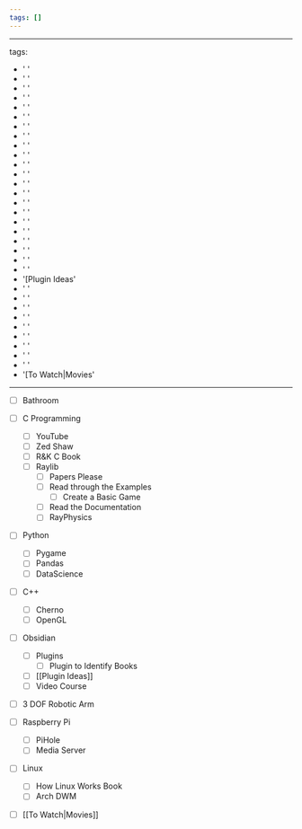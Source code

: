 ```yaml
---
tags: []
---
```


---
tags:
- ' '
- ' '
- ' '
- ' '
- ' '
- ' '
- ' '
- ' '
- ' '
- ' '
- ' '
- ' '
- ' '
- ' '
- ' '
- ' '
- ' '
- ' '
- ' '
- ' '
- ' '
- ' '
- '[Plugin Ideas'
- ' '
- ' '
- ' '
- ' '
- ' '
- ' '
- ' '
- ' '
- ' '
- '[To Watch|Movies'
---

- [ ] Bathroom
- [ ] C Programming 
	- [ ] YouTube
	- [ ] Zed Shaw
	- [ ] R&K C Book
	- [ ] Raylib
		- [ ] Papers Please
		- [ ] Read through the Examples
			- [ ] Create a Basic Game
		- [ ] Read the Documentation
		- [ ] RayPhysics
- [ ] Python
	- [ ] Pygame
	- [ ] Pandas
	- [ ] DataScience
- [ ] C++
	- [ ] Cherno
	- [ ] OpenGL
- [ ] Obsidian
	- [ ] Plugins
		- [ ] Plugin to Identify Books
	- [ ] [[Plugin Ideas]]
	- [ ] Video Course
- [ ] 3 DOF Robotic Arm
- [ ] Raspberry Pi
	- [ ] PiHole
	- [ ] Media Server
- [ ] Linux
	- [ ] How Linux Works Book
	- [ ] Arch DWM
- [ ] [[To Watch|Movies]]



